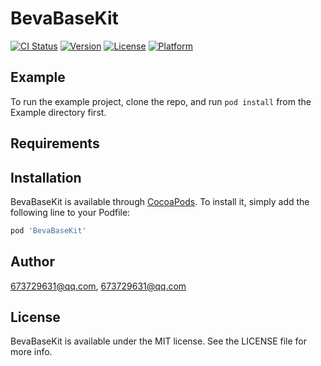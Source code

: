 # BevaBaseKit

[![CI Status](https://img.shields.io/travis/673729631@qq.com/BevaBaseKit.svg?style=flat)](https://travis-ci.org/673729631@qq.com/BevaBaseKit)
[![Version](https://img.shields.io/cocoapods/v/BevaBaseKit.svg?style=flat)](https://cocoapods.org/pods/BevaBaseKit)
[![License](https://img.shields.io/cocoapods/l/BevaBaseKit.svg?style=flat)](https://cocoapods.org/pods/BevaBaseKit)
[![Platform](https://img.shields.io/cocoapods/p/BevaBaseKit.svg?style=flat)](https://cocoapods.org/pods/BevaBaseKit)

## Example

To run the example project, clone the repo, and run `pod install` from the Example directory first.

## Requirements

## Installation

BevaBaseKit is available through [CocoaPods](https://cocoapods.org). To install
it, simply add the following line to your Podfile:

```ruby
pod 'BevaBaseKit'
```

## Author

673729631@qq.com, 673729631@qq.com

## License

BevaBaseKit is available under the MIT license. See the LICENSE file for more info.
